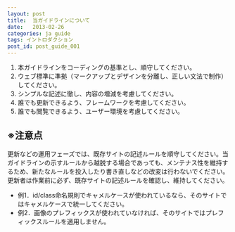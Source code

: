 ```yaml
---
layout: post
title:  当ガイドラインについて
date:   2013-02-26
categories: ja guide
tags: イントロダクション
post_id: post_guide_001
---
```

1. 本ガイドラインをコーディングの基準とし、順守してください。
2. ウェブ標準に準拠（マークアップとデザインを分離し、正しい文法で制作）してください。
3. シンプルな記述に徹し、内容の増減を考慮してください。
4. 誰でも更新できるよう、フレームワークを考慮してください。
5. 誰でも閲覧できるよう、ユーザー環境を考慮してください。

<div>
  <h2>※注意点</h2>
  <p>更新などの運用フェーズでは、既存サイトの記述ルールを順守してください。当ガイドラインの示すルールから越脱する場合であっても、メンテナス性を維持するため、新たなルールを投入したり書き直しなどの改変は行わないでください。更新者は作業前に必ず、既存サイトの記述ルールを確認し、維持してください。</p>
  <ul>
    <li>例1．id/class命名規則でキャメルケースが使われているなら、そのサイトではキャメルケースで統一してください。</li>
    <li>例2．画像のプレフィックスが使われていなければ、そのサイトではプレフィックスルールを適用しません。</li>
  </ul>
</div>